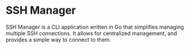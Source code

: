 # SSH Manager

SSH Manager is a CLI application written in Go that simplifies managing multiple SSH connections. It allows for centralized management, and provides a simple way to connect to them.
